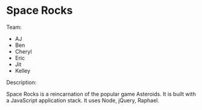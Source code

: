 # Space Rocks

Team:

- AJ
- Ben
- Cheryl
- Eric
- Jit
- Kelley

Description:

Space Rocks is a reincarnation of the popular game Asteroids. It is built with a JavaScript application stack. It uses Node, jQuery, Raphael. 
